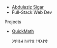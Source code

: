 - [Abdulaziz Sigar](https://www.linkedin.com/in/aziz-sigar-5009611b2/)
- Full-Stack Web Dev
  
Projects
- [QuickMath](https://azizsigar.github.io/randomquickmath/)











    





   𐱃𐰀𐰣𐰺𐰃 𐰋𐰃𐰔𐰃 𐰴𐰆𐰺𐰽𐰣  



